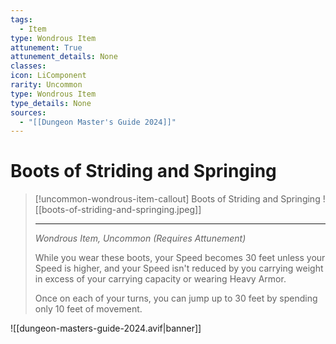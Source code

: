 ```yaml
---
tags:
  - Item
type: Wondrous Item
attunement: True
attunement_details: None
classes:
icon: LiComponent
rarity: Uncommon
type: Wondrous Item
type_details: None
sources: 
  - "[[Dungeon Master's Guide 2024]]"
---
```

# Boots of Striding and Springing
>[!uncommon-wondrous-item-callout] Boots of Striding and Springing
>![[boots-of-striding-and-springing.jpeg]]
>
>---
>_Wondrous Item, Uncommon (Requires Attunement)_
>
>While you wear these boots, your Speed becomes 30 feet unless your Speed is higher, and your Speed isn't reduced by you carrying weight in excess of your carrying capacity or wearing Heavy Armor.
>
>Once on each of your turns, you can jump up to 30 feet by spending only 10 feet of movement.
>


![[dungeon-masters-guide-2024.avif|banner]]